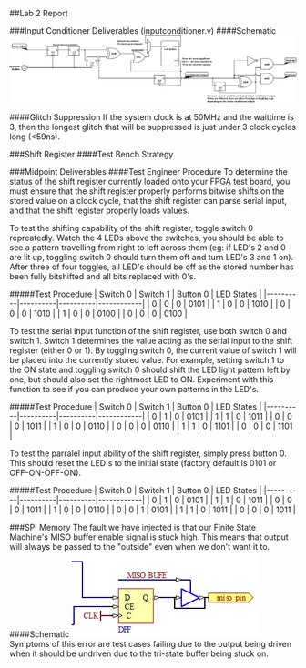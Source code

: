 ##Lab 2 Report

###Input Conditioner Deliverables (inputconditioner.v)
####Schematic
![Input Conditioner Circuit Diagram](input-conditioner.png)

####Glitch Suppression
If the system clock is at 50MHz and the waittime is 3, then the longest glitch that will be suppressed is just under 3 clock cycles long (<59ns).

###Shift Register
####Test Bench Strategy
<TODO>

###Midpoint Deliverables
####Test Engineer Procedure
To determine the status of the shift register currently loaded onto your FPGA test board, you must ensure that the shift register properly performs bitwise shifts on the stored value on a clock cycle, that the shift register can parse serial input, and that the shift register properly loads values.

To test the shifting capability of the shift register, toggle switch 0 repreatedly. Watch the 4 LEDs above the switches, you should be able to see a pattern travelling from right to left across them (eg: if LED's 2 and 0 are lit up, toggling switch 0 should turn them off and turn LED's 3 and 1 on). After three of four toggles, all LED's should be off as the stored number has been fully bitshifted and all bits replaced with 0's.

#####Test Procedure
| Switch 0 | Switch 1 | Button 0 | LED States |
|----------|----------|----------|------------|
| 0        | 0        | 0        | 0101       |
| 1        | 0        | 0        | 1010       |
| 0        | 0        | 0        | 1010       |
| 1        | 0        | 0        | 0100       |
| 0        | 0        | 0        | 0100       |

To test the serial input function of the shift register, use both switch 0 and switch 1. Switch 1 determines the value acting as the serial input to the shift register (either 0 or 1). By toggling switch 0, the current value of switch 1 will be placed into the currently stored value. For example, setting switch 1 to the ON state and toggling switch 0 should shift the LED light pattern left by one, but should also set the rightmost LED to ON. Experiment with this function to see if you can produce your own patterns in the LED's.

#####Test Procedure
| Switch 0 | Switch 1 | Button 0 | LED States |
|----------|----------|----------|------------|
| 0        | 1        | 0        | 0101       |
| 1        | 1        | 0        | 1011       |
| 0        | 0        | 0        | 1011       |
| 1        | 0        | 0        | 0110       |
| 0        | 0        | 0        | 0110       |
| 1        | 1        | 0        | 1101       |
| 0        | 0        | 0        | 1101       |

To test the parralel input ability of the shift register, simply press button 0. This should reset the LED's to the initial state (factory default is 0101 or OFF-ON-OFF-ON).

#####Test Procedure
| Switch 0 | Switch 1 | Button 0 | LED States |
|----------|----------|----------|------------|
| 0        | 1        | 0        | 0101       |
| 1        | 1        | 0        | 1011       |
| 0        | 0        | 0        | 1011       |
| 1        | 0        | 0        | 0110       |
| 0        | 0        | 1        | 0101       |
| 1        | 1        | 0        | 1011       |
| 0        | 0        | 0        | 1011       |

###SPI Memory
The fault we have injected is that our Finite State Machine's MISO buffer enable signal is stuck high. This means that output will always be passed to the "outside" even when we don't want it to.
####Schematic
![SPI Fault](spimemory_broken.png)
Symptoms of this error are test cases failing due to the output being driven when it should be undriven due to the tri-state buffer being stuck on.